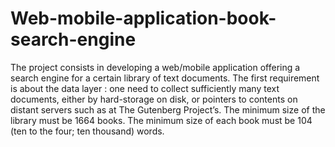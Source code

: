 # Web-mobile-application-book-search-engine

The project consists in developing a web/mobile application offering a search engine for a certain library of text
documents. The first requirement is about the data layer : one need to collect sufficiently many text documents, either by
hard-storage on disk, or pointers to contents on distant servers such as at The Gutenberg Project’s. The minimum size of
the library must be 1664 books. The minimum size of each book must be 104
(ten to the four; ten thousand) words.
